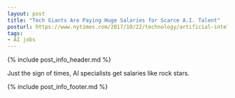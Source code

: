 ```yaml
---
layout: post
title: "Tech Giants Are Paying Huge Salaries for Scarce A.I. Talent"
posturl: https://www.nytimes.com/2017/10/22/technology/artificial-intelligence-experts-salaries.html
tags:
- AI jobs
---
```


{% include post_info_header.md %}

Just the sign of times, AI specialists get salaries like rock stars.

<!--more-->
{% include post_info_footer.md %}

